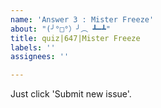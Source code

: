 ```yaml
---
name: 'Answer 3 : Mister Freeze'
about: "(╯°□°）╯︵ ┻━┻"
title: quiz|647|Mister Freeze
labels: ''
assignees: ''

---
```


Just click 'Submit new issue'.
